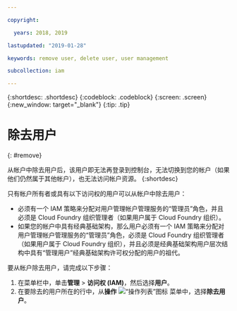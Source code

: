 ```yaml
---

copyright:

  years: 2018, 2019

lastupdated: "2019-01-28"

keywords: remove user, delete user, user management

subcollection: iam

---
```


{:shortdesc: .shortdesc}
{:codeblock: .codeblock}
{:screen: .screen}
{:new_window: target="_blank"}
{:tip: .tip}

# 除去用户
{: #remove}

从帐户中除去用户后，该用户即无法再登录到控制台，无法切换到您的帐户（如果他们仍然属于其他帐户），也无法访问帐户资源。
{:shortdesc}

只有帐户所有者或具有以下访问权的用户可以从帐户中除去用户：

* 必须有一个 IAM 策略来分配对用户管理帐户管理服务的“管理员”角色，并且必须是 Cloud Foundry 组织管理者（如果用户属于 Cloud Foundry 组织）。
* 如果您的帐户中具有经典基础架构，那么用户必须有一个 IAM 策略来分配对用户管理帐户管理服务的“管理员”角色，必须是 Cloud Foundry 组织管理者（如果用户属于 Cloud Foundry 组织），并且必须是经典基础架构用户层次结构中具有“管理用户”经典基础架构许可权分配的用户的祖代。

要从帐户除去用户，请完成以下步骤：

1. 在菜单栏中，单击**管理** &gt; **访问权 (IAM)**，然后选择**用户**。
2. 在要除去的用户所在的行中，从**操作** ![“操作列表”图标](../icons/action-menu-icon.svg) 菜单中，选择**除去用户**。
